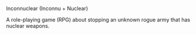 Inconnuclear (Inconnu + Nuclear)

A role-playing game (RPG) about stopping an unknown rogue army that has nuclear weapons.
